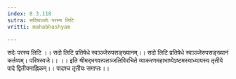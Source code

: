 ```yaml
---
index: 8.3.118
sutra: सदिष्वञ्जोः परस्य लिटि
vritti: mahabhashyam

---
```

 सदेः परस्य लिटि ।। सदो लिटि प्रतिषेधे स्वञ्ञ्जेरुपसङ्ख्यानम्।। सदो लिटि प्रतिषेधे स्वञ्ञ्जेरुपसङ्ख्यानं कर्तव्यम्। परिषस्वजे।। ।। इति श्रीमद्भगवत्पतञ्जलिविरचिते व्याकरणमहाभाष्येऽष्टमस्याध्यायस्य तृतीये पादे द्वितीयमाह्निकम्।। पादश्च तृतीयः समाप्तः।। 